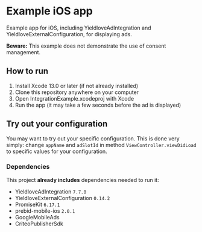 # Example iOS app
Example app for iOS, including YieldloveAdIntegration and YieldloveExternalConfiguration, for displaying ads.

**Beware:** This example does not demonstrate the use of consent management.

## How to run
1. Install Xcode 13.0 or later (if not already installed)
2. Clone this repository anywhere on your computer
3. Open IntegrationExample.xcodeproj with Xcode
4. Run the app (it may take a few seconds before the ad is displayed)

## Try out your configuration
You may want to try out your specific configuration. This is done very simply:
change `appName` and `adSlotId` in method `ViewController.viewDidLoad` to specific values for your configuration.

### Dependencies
This project **already includes** dependencies needed to run it:
- YieldloveAdIntegration `7.7.0`
- YieldloveExternalConfiguration `0.14.2`
- PromiseKit `6.17.1`
- prebid-mobile-ios `2.0.1`
- GoogleMobileAds
- CriteoPublisherSdk
